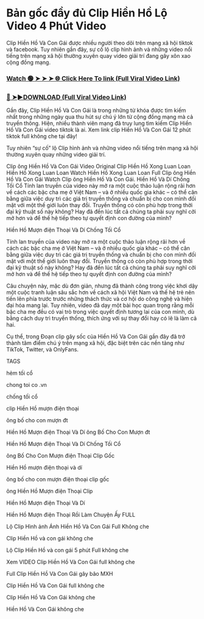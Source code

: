 # Bản gốc đầy đủ Clip Hiền Hồ Lộ Video 4 Phút Video

Clip Hiền Hồ Và Con Gái được nhiều người theo dõi trên mạng xã hội tiktok và facebook. Tuy nhiên gần đây, sự cố lộ clip hình ảnh và những video nổi tiếng trên mạng xã hội thường xuyên quay video giải trí đang gây xôn xao cộng đồng mạng.


### [Watch 🟢 ➤ ➤ ➤ 🌐 Click Here To link (Full Viral Video Link)](https://cinesky.today/hien-ho-hd-video/)

### [🔴 ➤►DOWNLOAD (Full Viral Video Link)](https://cinesky.today/hien-ho-hd-video/)

Gần đây, Clip Hiền Hồ Và Con Gái là trong những từ khóa được tìm kiếm nhất trong những ngày qua thu hút sự chú ý lớn từ cộng đồng mạng mà cả truyền thông. Hiện, nhiều thành viên mạng đã truy lung tìm kiếm Clip Hiền Hồ Và Con Gái video tiktok là ai. Xem link clip Hiền Hồ Và Con Gái 12 phút tiktok full không che tại đây!

Tuy nhiên “sự cố” lộ Clip hình ảnh và những video nổi tiếng trên mạng xã hội thường xuyên quay những video giải trí.

Clip ông Hiền Hồ Và Con Gái Video Original Clip Hiền Hồ Xong Luan Loan Hiền Hồ Xong Luan Loan Watch Hiền Hồ Xong Luan Loan Full Clip ông Hiền Hồ Và Con Gái Watch Clip ông Hiền Hồ Và Con Gái. Hiền Hồ Và Dí Chống Tối Cổ Tính lan truyền của video này mở ra một cuộc thảo luận rộng rãi hơn về cách các bậc cha mẹ ở Việt Nam – và ở nhiều quốc gia khác – có thể cân bằng giữa việc duy trì các giá trị truyền thống và chuẩn bị cho con mình đối mặt với một thế giới luôn thay đổi. Truyền thống có còn phù hợp trong thời đại kỹ thuật số này không? Hay đã đến lúc tất cả chúng ta phải suy nghĩ cởi mở hơn và để thế hệ tiếp theo tự quyết định con đường của mình?

Hiền Hồ Mượn điện Thoại Và Dí Chống Tối Cổ

Tính lan truyền của video này mở ra một cuộc thảo luận rộng rãi hơn về cách các bậc cha mẹ ở Việt Nam – và ở nhiều quốc gia khác – có thể cân bằng giữa việc duy trì các giá trị truyền thống và chuẩn bị cho con mình đối mặt với một thế giới luôn thay đổi. Truyền thống có còn phù hợp trong thời đại kỹ thuật số này không? Hay đã đến lúc tất cả chúng ta phải suy nghĩ cởi mở hơn và để thế hệ tiếp theo tự quyết định con đường của mình?

Câu chuyện này, mặc dù đơn giản, nhưng đã thành công trong việc khơi dậy một cuộc tranh luận sâu sắc hơn về cách xã hội Việt Nam và thế hệ trẻ nên tiến lên phía trước trước những thách thức và cơ hội do công nghệ và hiện đại hóa mang lại. Tuy nhiên, video đã dạy một bài học quan trọng rằng mỗi bậc cha mẹ đều có vai trò trong việc quyết định tương lai của con mình, dù bằng cách duy trì truyền thống, thích ứng với sự thay đổi hay có lẽ là làm cả hai.

Cụ thể, trong Đoạn clip gây sốc của Hiền Hồ Và Con Gái gần đây đã trở thành tâm điểm chú ý trên mạng xã hội, đặc biệt trên các nền tảng như TikTok, Twitter, và OnlyFans.

TAGS

hẻm tối cổ

chong toi co .vn

chống tối cổ

clip Hiền Hồ mượn điện thoại

ông bố cho con mượn đt

Hiền Hồ Mượn điện Thoại Và Dí ông Bố Cho Con Mượn đt

Hiền Hồ Mượn điện Thoại Và Dí Chống Tối Cổ

ông Bố Cho Con Mượn điện Thoại Clip Gốc

Hiền Hồ mượn điện thoại và dí

ông bố cho con mượn điện thoại clip gốc

ông Hiền Hồ Mượn điện Thoại Clip

Hiền Hồ Mượn điện Thoại Và Dí

Hiền Hồ Mượn điện Thoại Rồi Làm Chuyện Ấy FULL

Lộ Clip Hình ảnh Ánh Hiền Hồ Và Con Gái Full Không che

Clip Hiền Hồ và con gái không che

Lộ Clip Hiền Hồ và con gái 5 phút Full không che

Xem VIDEO Clip Hiền Hồ Và Con Gái full không che

Full Clip Hiền Hồ Và Con Gái gây bão MXH

Clip Hiền Hồ Và Con Gái full không che

Clip Hiền Hồ Và Con Gái không che

Hiền Hồ Và Con Gái không che
